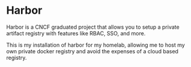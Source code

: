# Harbor
Harbor is a CNCF graduated project that allows you to setup a private artifact registry with features like RBAC, SSO, and more.

This is my installation of harbor for my homelab, allowing me to host my own private docker registry and avoid the expenses of a cloud based registry.